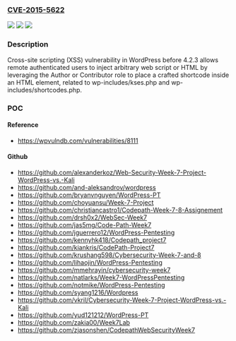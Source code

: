 ### [CVE-2015-5622](https://cve.mitre.org/cgi-bin/cvename.cgi?name=CVE-2015-5622)
![](https://img.shields.io/static/v1?label=Product&message=n%2Fa&color=blue)
![](https://img.shields.io/static/v1?label=Version&message=n%2Fa&color=blue)
![](https://img.shields.io/static/v1?label=Vulnerability&message=n%2Fa&color=brighgreen)

### Description

Cross-site scripting (XSS) vulnerability in WordPress before 4.2.3 allows remote authenticated users to inject arbitrary web script or HTML by leveraging the Author or Contributor role to place a crafted shortcode inside an HTML element, related to wp-includes/kses.php and wp-includes/shortcodes.php.

### POC

#### Reference
- https://wpvulndb.com/vulnerabilities/8111

#### Github
- https://github.com/alexanderkoz/Web-Security-Week-7-Project-WordPress-vs.-Kali
- https://github.com/and-aleksandrov/wordpress
- https://github.com/bryanvnguyen/WordPress-PT
- https://github.com/choyuansu/Week-7-Project
- https://github.com/christiancastro1/Codepath-Week-7-8-Assignement
- https://github.com/drsh0x2/WebSec-Week7
- https://github.com/jas5mg/Code-Path-Week7
- https://github.com/jguerrero12/WordPress-Pentesting
- https://github.com/kennyhk418/Codepath_project7
- https://github.com/kiankris/CodePath-Project7
- https://github.com/krushang598/Cybersecurity-Week-7-and-8
- https://github.com/lihaojin/WordPress-Pentesting
- https://github.com/mmehrayin/cybersecurity-week7
- https://github.com/natlarks/Week7-WordPressPentesting
- https://github.com/notmike/WordPress-Pentesting
- https://github.com/syang1216/Wordpress
- https://github.com/vkril/Cybersecurity-Week-7-Project-WordPress-vs.-Kali
- https://github.com/yud121212/WordPress-PT
- https://github.com/zakia00/Week7Lab
- https://github.com/zjasonshen/CodepathWebSecurityWeek7

